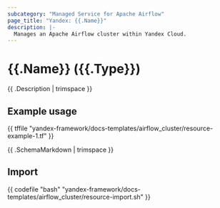 ```yaml
---
subcategory: "Managed Service for Apache Airflow"
page_title: "Yandex: {{.Name}}"
description: |-
  Manages an Apache Airflow cluster within Yandex Cloud.
---
```


# {{.Name}} ({{.Type}})

{{ .Description | trimspace }}

## Example usage

{{ tffile "yandex-framework/docs-templates/airflow_cluster/resource-example-1.tf" }}

{{ .SchemaMarkdown | trimspace }}

## Import

{{ codefile "bash" "yandex-framework/docs-templates/airflow_cluster/resource-import.sh" }}
